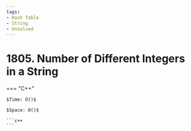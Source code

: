 ```yaml
---
tags:
- Hash Table
- String
- Unsolved
---
```



# 1805. Number of Different Integers in a String

=== "C++"

    $Time: O()$

    $Space: O()$

    ```c++
    ```